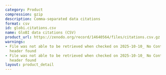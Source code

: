 ```yaml
---
category: Product
compression: gzip
description: Comma-separated data citations
format: csv
id: globi.citations.csv
name: GloBI data citations (CSV)
product_url: https://zenodo.org/record/14640564/files/citations.csv.gz
warnings:
- File was not able to be retrieved when checked on 2025-10-10_ No Content-Length
  header found
- File was not able to be retrieved when checked on 2025-10-10_ No Content-Length
  header found
layout: product_detail
---
```

